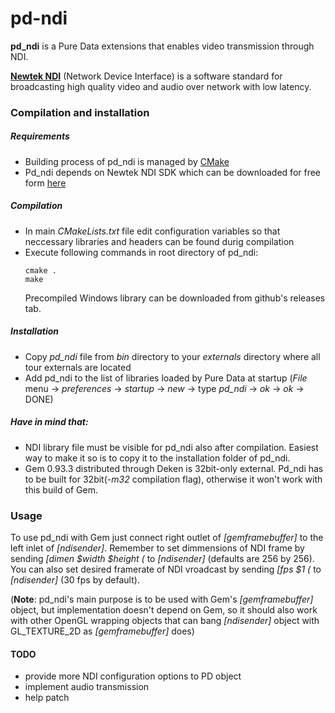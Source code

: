 # pd-ndi

__pd_ndi__ is a Pure Data extensions that enables video transmission through NDI.  


[__Newtek NDI__](https://www.newtek.com/ndi/) (Network Device Interface) 
is a software standard for broadcasting high quality video and audio over network with low latency.

### Compilation and installation

##### Requirements
* Building process of pd_ndi is managed by [CMake](https://cmake.org/)
* Pd_ndi depends on Newtek NDI SDK which can be downloaded for free form [here](https://www.newtek.com/ndi/sdk/)

##### Compilation
* In main _CMakeLists.txt_ file edit configuration variables so that neccessary libraries and headers can be found durig compilation
* Execute following commands in root directory of pd_ndi:
    ```$xslt
    cmake .
    make
    ```
    Precompiled Windows library can be downloaded from github's releases tab.

##### Installation
* Copy _pd_ndi_ file from _bin_ directory to your _externals_ directory where all tour externals are located
* Add pd_ndi to the list of libraries loaded by Pure Data at startup (_File_ menu -> _preferences_ -> _startup_ -> _new_ -> type _pd_ndi_ -> _ok_ -> _ok_ -> DONE)


##### Have in mind that:
* NDI library file must be visible for pd_ndi also after compilation. Easiest way to make it so is to copy it to the installation folder of pd_ndi.
* Gem 0.93.3 distributed through Deken is 32bit-only external. Pd_ndi has to be built for 32bit(_-m32_ compilation flag), otherwise it won't work with this build of Gem.   

### Usage

To use pd_ndi with Gem just connect right outlet of _[gemframebuffer]_ to the left inlet of _[ndisender]_.
Remember to set dimmensions of NDI frame by sending _[dimen $width $height (_  to _[ndisender]_ (defaults are 256 by 256).\
You can also set desired framerate of NDI vroadcast by sending _[fps $1 (_ to _[ndisender]_ (30 fps by default).

(__Note__: pd_ndi's main purpose is to be used with Gem's _[gemframebuffer]_ object, but implementation doesn't depend on Gem, so it should also work with other OpenGL  wrapping objects that can bang _[ndisender]_ object with GL_TEXTURE_2D as _[gemframebuffer]_ does)

#### TODO
* provide more NDI configuration options to PD object
* implement audio transmission
* help patch